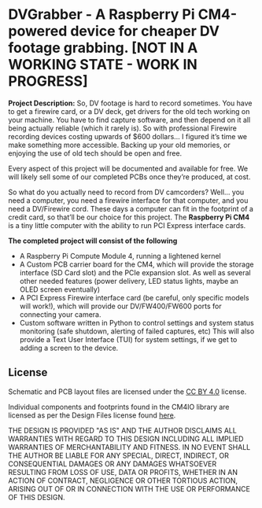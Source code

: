 # DVGrabber - A Raspberry Pi CM4-powered device for cheaper DV footage grabbing. [NOT IN A WORKING STATE - WORK IN PROGRESS]

**Project Description:**
    So, DV footage is hard to record sometimes. You have to get a firewire card, or a DV deck, get drivers for the old tech working on your machine. You have to find capture software, and then depend on it all being actually reliable (which it rarely is). So with professional Firewire recording devices costing upwards of $600 dollars… I figured it’s time we make something more accessible. Backing up your old memories, or enjoying the use of old tech should be open and free. 
    
Every aspect of this project will be documented and available for free. We will likely sell some of our completed PCBs once they’re produced, at cost.

So what do you actually need to record from DV camcorders? Well… you need a computer, you need a firewire interface for that computer, and you need a DV/Firewire cord.  These days a computer can fit in the footprint of a credit card, so that’ll be our choice for this project. The **Raspberry Pi CM4** is a tiny little computer with the ability to run PCI Express interface cards.

**The completed project will consist of the following**

 - A Raspberry Pi Compute Module 4, running a lightened kernel
 - A Custom PCB carrier board for the CM4, which will provide the storage interface (SD Card slot) and the PCIe expansion slot. As well as several other needed features (power delivery, LED status lights, maybe an OLED screen eventually)
 - A PCI Express Firewire interface card (be careful, only specific models will work!), which will provide our DV/FW400/FW600 ports for connecting your camera.
 - Custom software written in Python to control settings and system status monitoring (safe shutdown, alerting of failed captures, etc) This will also provide a Text User Interface (TUI) for system settings, if we get to adding a screen to the device.


## License

Schematic and PCB layout files are licensed under the [CC BY 4.0](https://creativecommons.org/licenses/by/4.0/) license.

Individual components and footprints found in the CM4IO library are licensed as per the Design Files license found [here](https://datasheets.raspberrypi.com/licence.html).

THE DESIGN IS PROVIDED "AS IS" AND THE AUTHOR DISCLAIMS ALL WARRANTIES WITH REGARD TO THIS DESIGN INCLUDING ALL IMPLIED WARRANTIES OF MERCHANTABILITY AND FITNESS. IN NO EVENT SHALL THE AUTHOR BE LIABLE FOR ANY SPECIAL, DIRECT, INDIRECT, OR CONSEQUENTIAL DAMAGES OR ANY DAMAGES WHATSOEVER RESULTING FROM LOSS OF USE, DATA OR PROFITS, WHETHER IN AN ACTION OF CONTRACT, NEGLIGENCE OR OTHER TORTIOUS ACTION, ARISING OUT OF OR IN CONNECTION WITH THE USE OR PERFORMANCE OF THIS DESIGN.
